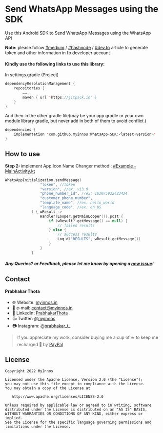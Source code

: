 # Send WhatsApp Messages using the SDK

Use this Android SDK to Send WhatsApp Messages using the WhatsApp API

**Note:** please follow [#medium](https://myinnos.medium.com/send-whatsapp-messages-using-the-android-sdk-dd3b8bb9ab6a) / [#hashnode](https://prabhakarthota.dev/send-whatsapp-messages-using-the-android-sdk) / [#dev.to](https://dev.to/myinnos/send-whatsapp-messages-using-the-android-sdk-129j) article to generate token and other information in fb developer account

#### Kindly use the following links to use this library:

In settings.gradle (Project)
```kotlin
dependencyResolutionManagement {
    repositories {
        …….
        maven { url 'https://jitpack.io' }
    }
}
```
And then in the other gradle file(may be your app gradle or your own module library gradle, but never add in both of them to avoid conflict.)
```kotlin	
dependencies {
	implementation 'com.github.myinnos:WhatsApp-SDK:<latest-version>'
}
```
How to use
-----
**Step 2:** implement App Icon Name Changer method : [#Example - MainActivity.kt](https://github.com/myinnos/WhatsApp-Android-SDK/blob/main/app/src/main/java/in/myinnos/whatsappsdk/MainActivity.kt)
```kotlin
WhatsAppInitialization.sendMessage(
                "token", //token
                "version", //ex: v13.0
                "phone_number_id", //ex: 103075932423434
                "customer_phone_number",
                "template_name", //ex: hello_world
                "language_code", //ex: en_US
            ) { wResult ->
                Handler(Looper.getMainLooper()).post {
                    if (wResult?.getMessage() == null) {
                        // failed results
                    } else {
                        // success results
                        Log.d("RESULTS", wResult.getMessage())
                    }
                }
            }
```
##### Any Queries? or Feedback, please let me know by opening a [new issue](https://github.com/myinnos/WhatsApp-Android-SDK/issues/new)!

## Contact
#### Prabhakar Thota
* :globe_with_meridians: Website: [myinnos.in](http://www.myinnos.in "Prabhakar Thota")
* :email: e-mail: contact@myinnos.in
* :mag_right: LinkedIn: [PrabhakarThota](https://www.linkedin.com/in/prabhakarthota "Prabhakar Thota on LinkedIn")
* :thumbsup: Twitter: [@myinnos](https://twitter.com/myinnos "Prabhakar Thota on Twitter")   
* :camera: Instagram: [@prabhakar_t_](https://www.instagram.com/prabhakar_t_/ "Prabhakar Thota on Instagram")   

> If you appreciate my work, consider buying me a cup of :coffee: to keep me recharged :metal: by [PayPal](https://www.paypal.me/fansfolio)

License
-------

    Copyright 2022 MyInnos

    Licensed under the Apache License, Version 2.0 (the "License");
    you may not use this file except in compliance with the License.
    You may obtain a copy of the License at

       http://www.apache.org/licenses/LICENSE-2.0

    Unless required by applicable law or agreed to in writing, software
    distributed under the License is distributed on an "AS IS" BASIS,
    WITHOUT WARRANTIES OR CONDITIONS OF ANY KIND, either express or implied.
    See the License for the specific language governing permissions and
    limitations under the License.
